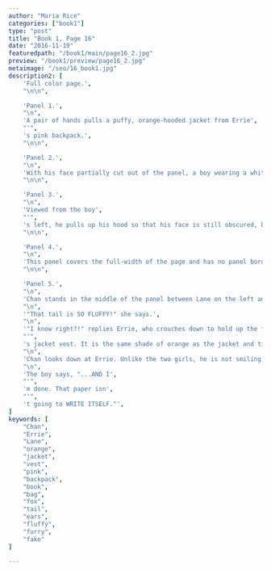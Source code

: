 ```yaml
---
author: "Maria Rice"
categories: ["book1"]
type: "post"
title: "Book 1, Page 16"
date: "2016-11-19"
featuredpath: "/book1/main/page16_2.jpg"
preview: "/book1/preview/page16_2.jpg"
metaimage: "/seo/16_book1.jpg"
description2: [
    'Full color page.',
    "\n\n",

    'Panel 1.',
    "\n",
    'A pair of hands pulls a puffy, orange-hooded jacket from Errie',
    "'",
    's pink backpack.',
    "\n\n",

    'Panel 2.',
    "\n",
    'With his face partially cut out of the panel, a boy wearing a white-buttoned shirt pulls on the orange jacket, which now appears to be a jacket vest due to the lack of sleeves.',
    "\n\n",

    'Panel 3.',
    "\n",
    'Viewed from the boy',
    "'",
    's left, he pulls up his hood so that his face is still obscured, but some orange hair shows underneath. The top of his hood is not in view, cut off by the panel border.',
    "\n\n",

    'Panel 4.',
    "\n",
    'This panel covers the full-width of the page and has no panel borders on the left or right. Chan, the orange-haired boy now wearing the orange jacket vest, stands in contrast to the solid white background in a zoomed-in shot showing only his head and shoulders. His annoyance is plain to see now that his face is in full view. His hood is also fully visible, revealing fluffy pointed ears sewn to the top of it, the fur color matching that of his jacket vest.',
    "\n\n",

    'Panel 5.',
    "\n",
    'Chan stands in the middle of the panel between Lane on the left and Errie on the right. All three teenagers are in view down to their knees. Lane smiles at Chan with her arms crossed and standing with her weight on her right leg.',
    "\n",
    '"That tail is SO FLUFFY!" she says.',
    "\n",
    '"I know right?!" replies Errie, who crouches down to hold up the fluffy fox tail attached to the back of Chan',
    "'",
    's jacket vest. It is the same shade of orange as the jacket and tipped with white.',
    "\n",
    'Chan looks down at Errie. Unlike the two girls, he is not smiling.',
    "\n",
    'The boy says, "...AND I',
    "'",
    'm done. That paper isn',
    "'",
    't going to WRITE ITSELF."',
]
keywords: [
    "Chan",
    "Errie", 
    "Lane",
    "orange",
    "jacket",
    "vest",
    "pink",
    "backpack",
    "book",
    "bag",
    "fox",
    "tail",
    "ears",
    "fluffy",
    "furry",
    "fake"
]

---
```

